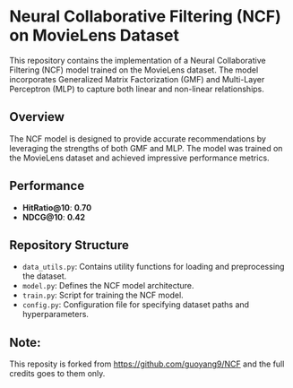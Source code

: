 # Neural Collaborative Filtering (NCF) on MovieLens Dataset

This repository contains the implementation of a Neural Collaborative Filtering (NCF) model trained on the MovieLens dataset. The model incorporates Generalized Matrix Factorization (GMF) and Multi-Layer Perceptron (MLP) to capture both linear and non-linear relationships.

## Overview

The NCF model is designed to provide accurate recommendations by leveraging the strengths of both GMF and MLP. The model was trained on the MovieLens dataset and achieved impressive performance metrics.

## Performance

- **HitRatio@10**: **0.70**
- **NDCG@10**: **0.42**

## Repository Structure

- `data_utils.py`: Contains utility functions for loading and preprocessing the dataset.
- `model.py`: Defines the NCF model architecture.
- `train.py`: Script for training the NCF model.
- `config.py`: Configuration file for specifying dataset paths and hyperparameters.

## Note:
This reposity is forked from https://github.com/guoyang9/NCF and the full credits goes to them only.

